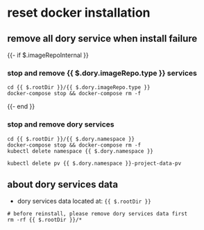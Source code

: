 # reset docker installation

## remove all dory service when install failure

{{- if $.imageRepoInternal }}
### stop and remove {{ $.dory.imageRepo.type }} services

```shell script
cd {{ $.rootDir }}/{{ $.dory.imageRepo.type }}
docker-compose stop && docker-compose rm -f
```
{{- end }}

### stop and remove dory services

```shell script
cd {{ $.rootDir }}/{{ $.dory.namespace }}
docker-compose stop && docker-compose rm -f
kubectl delete namespace {{ $.dory.namespace }}

kubectl delete pv {{ $.dory.namespace }}-project-data-pv
```

## about dory services data

- dory services data located at: `{{ $.rootDir }}`

```shell script
# before reinstall, please remove dory services data first
rm -rf {{ $.rootDir }}/*
```
